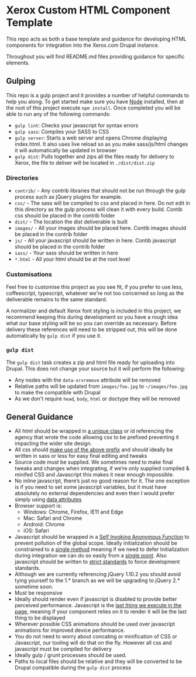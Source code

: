 # Xerox Custom HTML Component Template

This repo acts as both a base template and guidance for developing HTML components for integration into the Xerox.com Drupal instance.

Throughout you will find README.md files providing guidance for specific elements.

## Gulping

This repo is a gulp project and it provides a number of helpful commands to help you along. To get started make sure you have [Node](https://nodejs.org/en/) installed, then at the root of this project execute `npm install`. Once completed you will be able to run any of the following commands:

* `gulp lint`: Checks your javascript for syntax errors
* `gulp sass`: Compiles your SASS to CSS
* `gulp server`: Starts a web server and opens Chrome displaying index.html. It also uses live reload so as you make sass/js/html changes it will automatically be updated in browser
* `gulp dist`: Pulls together and zips all the files ready for delivery to Xerox, the file to deliver will be located in `./dist/dist.zip`

### Directories

* `contrib/` - Any contrib libraries that should not be run through the gulp process such as jQuery plugins for example.
* `css/` - The sass will be compiled to css and placed in here. Do not edit in this directory as the gulp process will clean it with every build. Contib css should be placed in the contrib folder
* `dist/` - The location the dist deliverable is built
* `images/` - All your images should be placed here. Contib images should be placed in the contrib folder
* `js/` - All your javascript should be written in here. Contib javascript should be placed in the contrib folder
* `sass/` - Your sass should be written in here
* `*.html` - All your html should be at the root level

### Customisations
Feel free to customise this project as you see fit, if you prefer to use less, coffeescript, typescript, whatever we're not too concerned so long as the deliverable remains to the same standard. 

A normalizer and default Xerox font styling is included in this project, we recommend keeping this during development so you have a rough idea what our base styling will be so you can override as necessary. Before delivery these references will need to be stripped out, this will be done automatically by `gulp dist` if you use it.

### `gulp dist`

The `gulp dist` task creates a zip and html file ready for uploading into Drupal. This does not change your source but it will perform the following: 

* Any nodes with the `data-xrxremove` attribute will be removed
* Relative paths will be updated from `images/foo.jpg` to `~/images/foo.jpg` to make the compatible with Drupal
* As we don't require `head`, `body`, `html` or doctype they will be removed

## General Guidance
* All html should be wrapped in [a unique class](https://github.com/xeroxinteractive/embedded-html-component-template/blob/master/index.html#L15) or id referencing the agency that wrote the code allowing css to be prefixed preventing it impacting the wider site design.
* All css should [make use of the above prefix](https://github.com/xeroxinteractive/embedded-html-component-template/blob/master/sass/core.scss#L1) and should ideally be written in sass or less for easy final editing and tweaks
* Source code must be supplied. We sometimes need to make final tweaks and changes when integrating, if we’re only supplied compiled & minifed CSS and Javascript this makes it near enough impossible. 
* No inline javascript, there’s just no good reason for it. The one exception is if you need to set some javascript variables, but it must have absolutely no external dependencies and even then I would prefer simply using [data attributes](https://github.com/xeroxinteractive/embedded-html-component-template/blob/master/index.html#L15)
* Browser support is:
  * Windows: Chrome, Firefox, IE11 and Edge
  * Mac: Safari and Chrome
  * Android: Chrome
  * iOS: Safari
* Javascript should be wrapped in a [Self Invoking Anonymous Function](https://github.com/xeroxinteractive/embedded-html-component-template/blob/master/js/core.js#L1) to prevent pollution of the global scope. Ideally initialization should be constrained to a [single method](https://github.com/xeroxinteractive/embedded-html-component-template/blob/master/js/core.js#L5) meaning if we need to defer Initialization during integration we can do so easily from a [single point](https://github.com/xeroxinteractive/embedded-html-component-template/blob/master/js/core.js#L9). Also javascript should be written to [strict standards](https://github.com/xeroxinteractive/embedded-html-component-template/blob/master/js/core.js#L2) to force development standards. 
* Although we are currently referencing jQuery 1.10.2 you should avoid tying yourself to the 1.* branch as we will be upgrading to jQuery 2.* sometime soon.
* Must be responsive
* Ideally should render even if javascript is disabled to provide better perceived performance. Javascript is the [last thing we execute in the page](https://github.com/xeroxinteractive/embedded-html-component-template/blob/master/index.html#L21), meaning if your component relies on it to render it will be the last thing to be displayed
* Wherever possible CSS animations should be used over javascript animations for improved device performance.
* You do not need to worry about concating or minification of CSS or Javascript, our tooling will do that on the fly. However all css and javascript must be compiled for delivery
* Ideally gulp / grunt processes should be used.
* Paths to local files should be relative and they will be converted to be Drupal compatible during the `gulp dist` process
